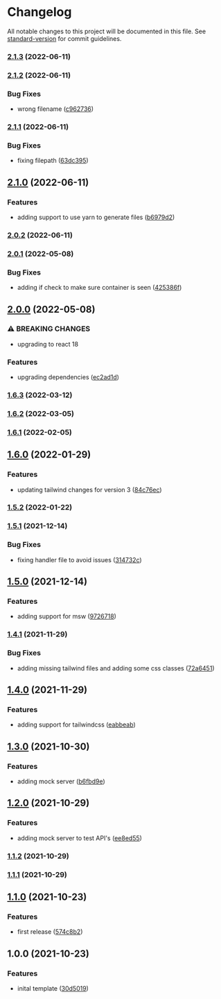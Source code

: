# Changelog

All notable changes to this project will be documented in this file. See [standard-version](https://github.com/conventional-changelog/standard-version) for commit guidelines.

### [2.1.3](https://github.com/jrock2004/cra-template-a11y/compare/v2.1.2...v2.1.3) (2022-06-11)

### [2.1.2](https://github.com/jrock2004/cra-template-a11y/compare/v2.1.1...v2.1.2) (2022-06-11)


### Bug Fixes

* wrong filename ([c962736](https://github.com/jrock2004/cra-template-a11y/commit/c9627360478f3c147f65605309812e89220a494c))

### [2.1.1](https://github.com/jrock2004/cra-template-a11y/compare/v2.1.0...v2.1.1) (2022-06-11)


### Bug Fixes

* fixing filepath ([63dc395](https://github.com/jrock2004/cra-template-a11y/commit/63dc395fde1f22f3f11fea345966c37e54a9841a))

## [2.1.0](https://github.com/jrock2004/cra-template-a11y/compare/v2.0.2...v2.1.0) (2022-06-11)


### Features

* adding support to use yarn to generate files ([b6979d2](https://github.com/jrock2004/cra-template-a11y/commit/b6979d2f50d19a5cbbe3fd3155b38323e65fa298))

### [2.0.2](https://github.com/jrock2004/cra-template-a11y/compare/v2.0.1...v2.0.2) (2022-06-11)

### [2.0.1](https://github.com/jrock2004/cra-template-a11y/compare/v2.0.0...v2.0.1) (2022-05-08)


### Bug Fixes

* adding if check to make sure container is seen ([425386f](https://github.com/jrock2004/cra-template-a11y/commit/425386f3fcbe6123e99e7cf282311d27d4af3ba3))

## [2.0.0](https://github.com/jrock2004/cra-template-a11y/compare/v1.6.3...v2.0.0) (2022-05-08)


### ⚠ BREAKING CHANGES

* upgrading to react 18

### Features

* upgrading dependencies ([ec2ad1d](https://github.com/jrock2004/cra-template-a11y/commit/ec2ad1db8678426de9474a4063942d26cdb08b27))

### [1.6.3](https://github.com/jrock2004/cra-template-a11y/compare/v1.6.2...v1.6.3) (2022-03-12)

### [1.6.2](https://github.com/jrock2004/cra-template-a11y/compare/v1.6.1...v1.6.2) (2022-03-05)

### [1.6.1](https://github.com/jrock2004/cra-template-a11y/compare/v1.6.0...v1.6.1) (2022-02-05)

## [1.6.0](https://github.com/jrock2004/cra-template-a11y/compare/v1.5.2...v1.6.0) (2022-01-29)


### Features

* updating tailwind changes for version 3 ([84c76ec](https://github.com/jrock2004/cra-template-a11y/commit/84c76ec7ead4c2f60e98eee71f0a3d108b05aeef))

### [1.5.2](https://github.com/jrock2004/cra-template-a11y/compare/v1.5.1...v1.5.2) (2022-01-22)

### [1.5.1](https://github.com/jrock2004/cra-template-a11y/compare/v1.5.0...v1.5.1) (2021-12-14)


### Bug Fixes

* fixing handler file to avoid issues ([314732c](https://github.com/jrock2004/cra-template-a11y/commit/314732ceace9961b6303a400e46a39f0cf836fd0))

## [1.5.0](https://github.com/jrock2004/cra-template-a11y/compare/v1.4.1...v1.5.0) (2021-12-14)


### Features

* adding support for msw ([9726718](https://github.com/jrock2004/cra-template-a11y/commit/972671857edc96172fe9793076cb21c80b31a791))

### [1.4.1](https://github.com/jrock2004/cra-template-a11y/compare/v1.4.0...v1.4.1) (2021-11-29)


### Bug Fixes

* adding missing tailwind files and adding some css classes ([72a6451](https://github.com/jrock2004/cra-template-a11y/commit/72a645167913fe0eed0344aa7a45062a30b7bdcb))

## [1.4.0](https://github.com/jrock2004/cra-template-a11y/compare/v1.3.0...v1.4.0) (2021-11-29)


### Features

* adding support for tailwindcss ([eabbeab](https://github.com/jrock2004/cra-template-a11y/commit/eabbeabb59aef077227a965f8faa3472658c2fc1))

## [1.3.0](https://github.com/jrock2004/cra-template-a11y/compare/v1.2.0...v1.3.0) (2021-10-30)


### Features

* adding mock server ([b6fbd9e](https://github.com/jrock2004/cra-template-a11y/commit/b6fbd9ee2d3b0c3ed9c6d1c52b964d3cae7b927d))

## [1.2.0](https://github.com/jrock2004/cra-template-a11y/compare/v1.1.2...v1.2.0) (2021-10-29)


### Features

* adding mock server to test API's ([ee8ed55](https://github.com/jrock2004/cra-template-a11y/commit/ee8ed5535ef0c03b3dfeb5ab4f914024e11b4f00))

### [1.1.2](https://github.com/jrock2004/cra-template-a11y/compare/v1.1.1...v1.1.2) (2021-10-29)

### [1.1.1](https://github.com/jrock2004/cra-template-a11y/compare/v1.1.0...v1.1.1) (2021-10-29)

## [1.1.0](https://github.com/jrock2004/cra-template-a11y/compare/v1.0.0...v1.1.0) (2021-10-23)


### Features

* first release ([574c8b2](https://github.com/jrock2004/cra-template-a11y/commit/574c8b2e0d476db45d68a52600e8d9f20371f078))

## 1.0.0 (2021-10-23)


### Features

* inital template ([30d5019](https://github.com/jrock2004/cra-template-a11y/commit/30d501978e1251cade5adb4bc1be2c510200cb3f))
